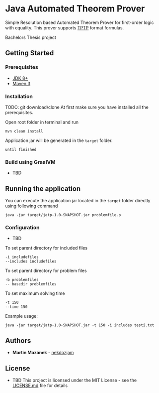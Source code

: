 # Java Automated Theorem Prover

Simple Resolution based Automated Theorem Prover for first-order logic with equality. 
This prover supports [TPTP](http://www.tptp.org/) format formulas.

Bachelors Thesis project

## Getting Started



### Prerequisites

* [JDK 8+](https://jdk.java.net/)
* [Maven 3](https://maven.apache.org/)

### Installation

TODO: git download/clone
At first make sure you have installed all the prerequisites.

Open root folder in terminal and run

```
mvn clean install
```

Application jar will be generated in the `target` folder.

```
until finished
```

### Build using GraalVM

* TBD


## Running the application

You can execute the application jar located in the `target` folder directly using following command

```
java -jar target/jatp-1.0-SNAPSHOT.jar problemfile.p
```

### Configuration

* TBD

To set parent directory for included files

```
-i includefiles
--includes includefiles
```

To set parent directory for problem files

```
-b problemfiles
-- basedir problemfiles
```

To set maximum solving time

```
-t 150
--time 150
```

Example usage:

```
java -jar target/jatp-1.0-SNAPSHOT.jar -t 150 -i includes testi.txt
```

## Authors

* **Martin Mazánek** - [nekdozjam](https://github.com/nekdozjam)

## License
* TBD
This project is licensed under the MIT License - see the [LICENSE.md](LICENSE.md) file for details
